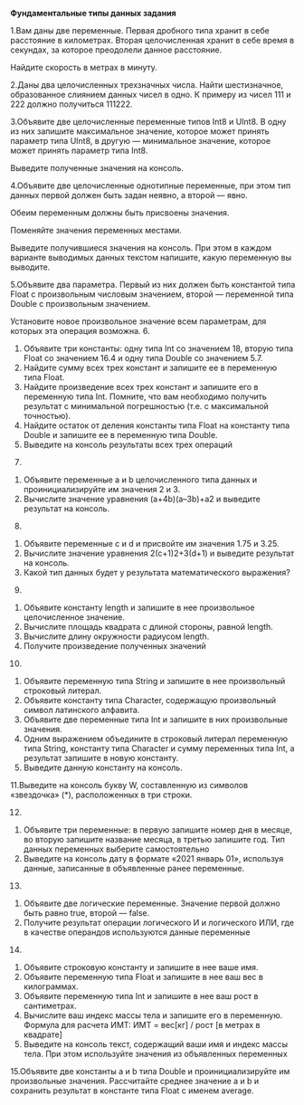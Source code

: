 **Фундаментальные типы данных задания**

1.Вам даны две переменные. Первая дробного типа хранит в себе расстояние в километрах. Вторая целочисленная хранит в себе время в секундах, за которое преодолели данное расстояние. 

Найдите скорость в метрах в минуту.

2.Даны два целочисленных трехзначных числа. Найти шестизначное, образованное слиянием данных чисел в одно. К примеру из чисел 111 и 222 должно получиться 111222. 

3.Объявите две целочисленные переменные типов Int8 и UInt8. В одну из них запишите максимальное значение, которое может принять параметр типа UInt8, в другую — минимальное значение, которое может принять параметр типа Int8.

Выведите полученные значения на консоль.

4.Объявите две целочисленные однотипные переменные, при этом тип данных первой должен быть задан неявно, а второй — явно.

Обеим переменным должны быть присвоены значения.

Поменяйте значения переменных местами.

Выведите получившиеся значения на консоль. При этом в каждом варианте выводимых данных текстом напишите, какую переменную вы выводите.

5.Объявите два параметра. Первый из них должен быть константой типа Float с произвольным числовым значением, второй — переменной типа Double с произвольным значением.

Установите новое произвольное значение всем параметрам, для которых эта операция возможна.
6.
1) Объявите три константы: одну типа Int со значением 18, вторую типа Float со значением 16.4 и одну типа Double со значением 5.7. 
2) Найдите сумму всех трех констант и запишите ее в переменную типа Float. 
3) Найдите произведение всех трех констант и запишите его в переменную типа Int. Помните, что вам необходимо получить результат с минимальной погрешностью (т.е. с максимальной точностью). 
4) Найдите остаток от деления константы типа Float на константу типа Double и запишите ее в переменную типа Double.
5) Выведите на консоль результаты всех трех операций

7.
1) Объявите переменные a и b целочисленного типа данных и проинициализируйте им значения 2 и 3.
2) Вычислите значение уравнения (a+4b)(a–3b)+a2 и выведите результат на консоль.

8.
1) Объявите переменные c и d и присвойте им значения 1.75 и 3.25.
2) Вычислите значение уравнения 2(c+1)2+3(d+1) и выведите результат на консоль.
3) Какой тип данных будет у результата математического выражения?

9.
1) Объявите константу length и запишите в нее произвольное целочисленное значение.
2) Вычислите площадь квадрата с длиной стороны, равной length.
3) Вычислите длину окружности радиусом length.
4) Получите произведение полученных значений

10.
1) Объявите переменную типа String и запишите в нее произвольный строковый литерал.
2) Объявите константу типа Character, содержащую произвольный символ латинского алфавита.
3) Объявите две переменные типа Int и запишите в них произвольные значения.
4) Одним выражением объедините в строковый литерал переменную типа String, константу типа Character и сумму переменных типа Int, а результат запишите в новую константу.
5) Выведите данную константу на консоль.

11.Выведите на консоль букву W, составленную из символов «звездочка» (*), расположенных в три строки.

12.
1) Объявите три переменные: в первую запишите номер дня в месяце, во вторую запишите название месяца, в третью запишите год. Тип данных переменных выберите самостоятельно
2) Выведите на консоль дату в формате «2021 январь 01», используя данные, записанные в объявленные ранее переменные.

13.
1) Объявите две логические переменные. Значение первой должно быть равно true, второй — false.
2) Получите результат операции логического И и логического ИЛИ, где в качестве операндов используются данные переменные

14.
1) Объявите строковую константу и запишите в нее ваше имя.
2) Объявите переменную типа Float и запишите в нее ваш вес в килограммах.
3) Объявите переменную типа Int и запишите в нее ваш рост в сантиметрах.
4) Вычислите ваш индекс массы тела и запишите его в переменную. Формула для расчета ИМТ: ИМТ = вес[кг] / рост [в метрах в квадрате]
5) Выведите на консоль текст, содержащий ваши имя и индекс массы тела. При этом используйте значения из объявленных переменных

15.Объявите две константы a и b типа Double и проинициализируйте им произвольные значения.
Рассчитайте среднее значение a и b и сохранить результат в константе типа Float с именем average.

